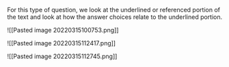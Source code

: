 For this type of question, we look at the underlined or referenced portion of the text and look at how the answer choices relate to the underlined portion.

![[Pasted image 20220315100753.png]]

![[Pasted image 20220315112417.png]]

![[Pasted image 20220315112745.png]]